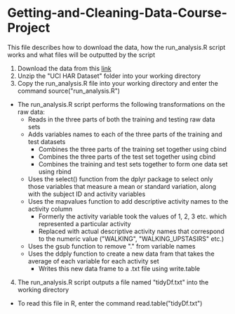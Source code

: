 # Getting-and-Cleaning-Data-Course-Project

This file describes how to download the data, how the run_analysis.R script works and what files will be outputted by the script

1. Download the data from this [link](https://d396qusza40orc.cloudfront.net/getdata%2Fprojectfiles%2FUCI%20HAR%20Dataset.zip)
2. Unzip the "UCI HAR Dataset" folder into your working directory
3. Copy the run_analysis.R file into your working directory and enter the command source("run_analysis.R")

  - The run_analysis.R script performs the following transformations on the raw data:
      - Reads in the three parts of both the training and testing raw data sets
      - Adds variables names to each of the three parts of the training and test datasets
        * Combines the three parts of the training set together using cbind
        * Combines the three parts of the test set together using cbind
        * Combines the training and test sets together to form one data set using rbind
      - Uses the select() function from the dplyr package to select only those variables that measure a mean or standard variation, along with the subject ID and activity variables
      - Uses the mapvalues function to add descriptive activity names to the activity column
        * Formerly the activity variable took the values of 1, 2, 3 etc. which represented a particular activity
        * Replaced with actual descriptive activity names that correspond to the numeric value ("WALKING", "WALKING_UPSTASIRS" etc.)
      - Uses the gsub function to remove "." from variable names
      - Uses the ddply function to create a new data fram that takes the average of each variable for each activity set
        * Writes this new data frame to a .txt file using write.table

4. The run_analysis.R script outputs a file named "tidyDf.txt" into the working directory
  - To read this file in R, enter the command read.table("tidyDf.txt")
